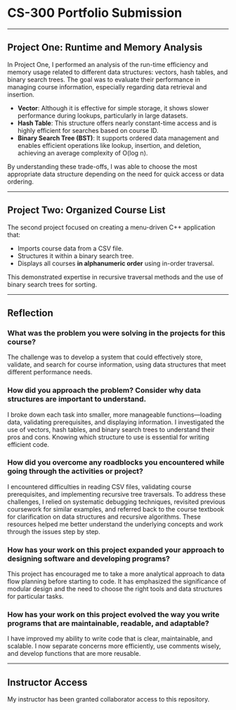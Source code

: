 # CS-300 Portfolio Submission
---
## Project One: Runtime and Memory Analysis

In Project One, I performed an analysis of the run-time efficiency and memory usage related to different data structures: vectors, hash tables, and binary search trees. The goal was to evaluate their performance in managing course information, especially regarding data retrieval and insertion.

- **Vector**: Although it is effective for simple storage, it shows slower performance during lookups, particularly in large datasets.
- **Hash Table**: This structure offers nearly constant-time access and is highly efficient for searches based on course ID.
- **Binary Search Tree (BST)**: It supports ordered data management and enables efficient operations like lookup, insertion, and deletion, achieving an average complexity of O(log n).

By understanding these trade-offs, I was able to choose the most appropriate data structure depending on the need for quick access or data ordering.

---
## Project Two: Organized Course List

The second project focused on creating a menu-driven C++ application that:

- Imports course data from a CSV file.
- Structures it within a binary search tree.
- Displays all courses **in alphanumeric order** using in-order traversal.

This demonstrated expertise in recursive traversal methods and the use of binary search trees for sorting.

---
## Reflection

### What was the problem you were solving in the projects for this course?

The challenge was to develop a system that could effectively store, validate, and search for course information, using data structures that meet different performance needs.

### How did you approach the problem? Consider why data structures are important to understand.

I broke down each task into smaller, more manageable functions—loading data, validating prerequisites, and displaying information. I investigated the use of vectors, hash tables, and binary search trees to understand their pros and cons. Knowing which structure to use is essential for writing efficient code.

### How did you overcome any roadblocks you encountered while going through the activities or project?

I encountered difficulties in reading CSV files, validating course prerequisites, and implementing recursive tree traversals. To address these challenges, I relied on systematic debugging techniques, revisited previous coursework for similar examples, and referred back to the course textbook for clarification on data structures and recursive algorithms. These resources helped me better understand the underlying concepts and work through the issues step by step.

### How has your work on this project expanded your approach to designing software and developing programs?

This project has encouraged me to take a more analytical approach to data flow planning before starting to code. It has emphasized the significance of modular design and the need to choose the right tools and data structures for particular tasks.

### How has your work on this project evolved the way you write programs that are maintainable, readable, and adaptable?

I have improved my ability to write code that is clear, maintainable, and scalable. I now separate concerns more efficiently, use comments wisely, and develop functions that are more reusable.

---
## Instructor Access

My instructor has been granted collaborator access to this repository.
